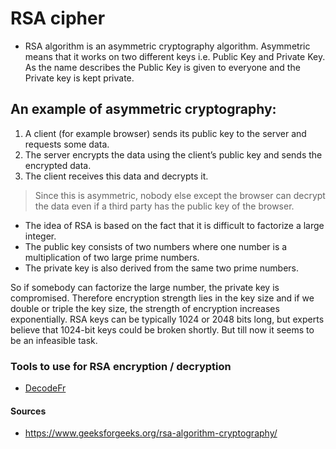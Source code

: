# RSA cipher

- RSA algorithm is an asymmetric cryptography algorithm. Asymmetric means that it works on two different keys i.e. Public Key and Private Key. As the name describes the Public Key is given to everyone and the Private key is kept private.

## An example of asymmetric cryptography: 

1. A client (for example browser) sends its public key to the server and requests some data.
2. The server encrypts the data using the client’s public key and sends the encrypted data.
3. The client receives this data and decrypts it.

> Since this is asymmetric, nobody else except the browser can decrypt the data even if a third party has the public key of the browser.

* The idea of RSA is based on the fact that it is difficult to factorize a large integer.
* The public key consists of two numbers where one number is a multiplication of two large prime numbers.
* The private key is also derived from the same two prime numbers.

So if somebody can factorize the large number, the private key is compromised. Therefore encryption strength lies in the key size and if we double or triple the key size, the strength of encryption increases exponentially. RSA keys can be typically 1024 or 2048 bits long, but experts believe that 1024-bit keys could be broken shortly. But till now it seems to be an infeasible task.

### Tools to use for RSA encryption / decryption

- [DecodeFr](https://www.dcode.fr/rsa-cipher)


#### Sources

- https://www.geeksforgeeks.org/rsa-algorithm-cryptography/